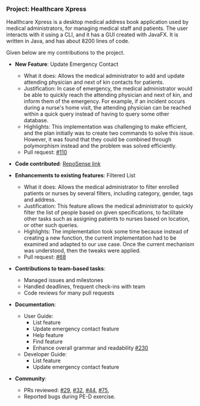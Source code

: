 ### Project: Healthcare Xpress

Healthcare Xpress is a desktop medical address book application used by medical administrators, for managing medical staff and patients. The user interacts with it using a CLI, and it has a GUI created with JavaFX. It is written in Java, and has about 8200 lines of code.

Given below are my contributions to the project.



* **New Feature**: Update Emergency Contact
  * What it does: Allows the medical administrator to add and update attending physician and next of kin contacts for patients.
  * Justification: In case of emergency, the medical administrator would be able to quickly reach the attending physician and next of kin, and inform them of the emergency. For example, if an incident occurs during a nurse's home visit, the attending physician can be reached within a quick query instead of having to query some other database.
  * Highlights: This implementation was challenging to make efficient, and the plan initially was to create two commands to solve this issue. However, it was found that they could be combined through polymorphism instead and the problem was solved efficiently.
  * Pull request: [#110](https://github.com/AY2223S1-CS2103-F13-4/tp/pull/110)
  

* **Code contributed**: [RepoSense link](https://nus-cs2103-ay2223s1.github.io/tp-dashboard/?search=ay2223s1-cs2103-f13-4&sort=groupTitle&sortWithin=title&timeframe=commit&mergegroup=&groupSelect=groupByRepos&breakdown=true&checkedFileTypes=docs~functional-code~test-code~other&since=2022-09-16&tabOpen=true&tabType=authorship&tabAuthor=yeehaoo&tabRepo=AY2223S1-CS2103-F13-4%2Ftp%5Bmaster%5D&authorshipIsMergeGroup=false&authorshipFileTypes=docs&authorshipIsBinaryFileTypeChecked=false&authorshipIsIgnoredFilesChecked=false)


* **Enhancements to existing features**: Filtered List
  * What it does: Allows the medical administrator to filter enrolled patients or nurses by several filters, including category, gender, tags and address.
  * Justification: This feature allows the medical administrator to quickly filter the list of people based on given specifications, to facilitate other tasks such as assigning patients to nurses based on location, or other such queries.
  * Highlights: The implementation took some time because instead of creating a new function, the current implementation had to be examined and adapted to our use case. Once the current mechanism was understood, then the tweaks were applied.
  * Pull request: [#68](https://github.com/AY2223S1-CS2103-F13-4/tp/pull/68)
  

* **Contributions to team-based tasks**:
  * Managed issues and milestones
  * Handled deadlines, frequent check-ins with team
  * Code reviews for many pull requests


* **Documentation**:
  * User Guide:
    * List feature
    * Update emergency contact feature
    * Help feature
    * Find feature
    * Enhance overall grammar and readability [#230](https://github.com/AY2223S1-CS2103-F13-4/tp/pull/230)
  * Developer Guide:
    * List feature
    * Update emergency contact feature


* **Community**:
  * PRs reviewed: [#29](https://github.com/AY2223S1-CS2103-F13-4/tp/pull/29), [#32](https://github.com/AY2223S1-CS2103-F13-4/tp/pull/32), [#44](https://github.com/AY2223S1-CS2103-F13-4/tp/pull/44), [#75](https://github.com/AY2223S1-CS2103-F13-4/tp/pull/75), 
  * Reported bugs during PE-D exercise.
